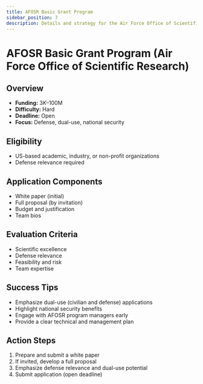 ```yaml
---
title: AFOSR Basic Grant Program
sidebar_position: 7
description: Details and strategy for the Air Force Office of Scientific Research Basic grant.
---
```


# AFOSR Basic Grant Program (Air Force Office of Scientific Research)

## Overview
- **Funding:** $3K–$100M
- **Difficulty:** Hard
- **Deadline:** Open
- **Focus:** Defense, dual-use, national security

## Eligibility
- US-based academic, industry, or non-profit organizations
- Defense relevance required

## Application Components
- White paper (initial)
- Full proposal (by invitation)
- Budget and justification
- Team bios

## Evaluation Criteria
- Scientific excellence
- Defense relevance
- Feasibility and risk
- Team expertise

## Success Tips
- Emphasize dual-use (civilian and defense) applications
- Highlight national security benefits
- Engage with AFOSR program managers early
- Provide a clear technical and management plan

## Action Steps
1. Prepare and submit a white paper
2. If invited, develop a full proposal
3. Emphasize defense relevance and dual-use potential
4. Submit application (open deadline) 